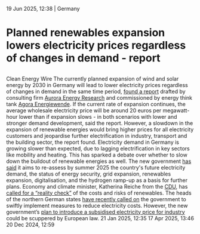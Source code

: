 19 Jun 2025, 12:38
| 
Germany
# Planned renewables expansion lowers electricity prices regardless of changes in demand - report
## 
Clean Energy Wire
The currently planned expansion of wind and solar energy by 2030 in Germany will lead to lower electricity prices regardless of changes in demand in the same time period, [found a report](https://www.agora-energiewende.de/fileadmin/Projekte/2025/2025-07_DE_EE_2030/Aurora_Apr25_Agora_Renewable_targets_and_demand_Report_as_sent.pdf) drafted by consulting firm [Aurora Energy Research](https://www.cleanenergywire.org/experts/aurora-energy-research) and commissioned by energy think tank [Agora Energiewende](https://www.cleanenergywire.org/experts/agora-energiewende).
If the current rate of expansion continues, the average wholesale electricity price will be around 20 euros per megawatt-hour lower than if expansion slows - in both scenarios with lower and stronger demand development, said the report. However, a slowdown in the expansion of renewable energies would bring higher prices for all electricity customers and jeopardise further electrification in industry, transport and the building sector, the report found.
Electricity demand in Germany is growing slower than expected, due to lagging electrification in key sectors like mobility and heating. This has sparked a debate over whether to slow down the buildout of renewable energies as well. The new government [has said](https://www.cleanenergywire.org/factsheets/what-germanys-aspiring-coalition-government-agreement-means-climate-and-energy) it aims to re-assess by summer 2025 the country's future electricity demand, the status of energy security, grid expansion, renewables expansion, digitalisation, and the hydrogen ramp-up as a basis for further plans. Economy and climate minister, Katherina Reiche from the [CDU](https://www.cleanenergywire.org/experts/cdu-christian-democratic-union), has [called for a “reality check”](https://www.cleanenergywire.org/news/germanys-new-energy-minister-calls-reality-check-costs-and-risks-renewables) of the costs and risks of renewables.
The heads of the northern German states [have recently called on](https://www.cleanenergywire.org/news/german-govt-must-swiftly-implement-electricity-price-reduction-measures-northern-states) the government to swiftly implement measures to reduce electricity costs. However, the new government’s [plan to introduce a subsidised electricity price for industry](https://www.cleanenergywire.org/news/germanys-plan-industrial-electricity-price-faces-steep-eu-challenges-leaked-govt-report) could be scuppered by European law.
21 Jan 2025, 12:35
17 Apr 2025, 13:46
20 Dec 2024, 12:59